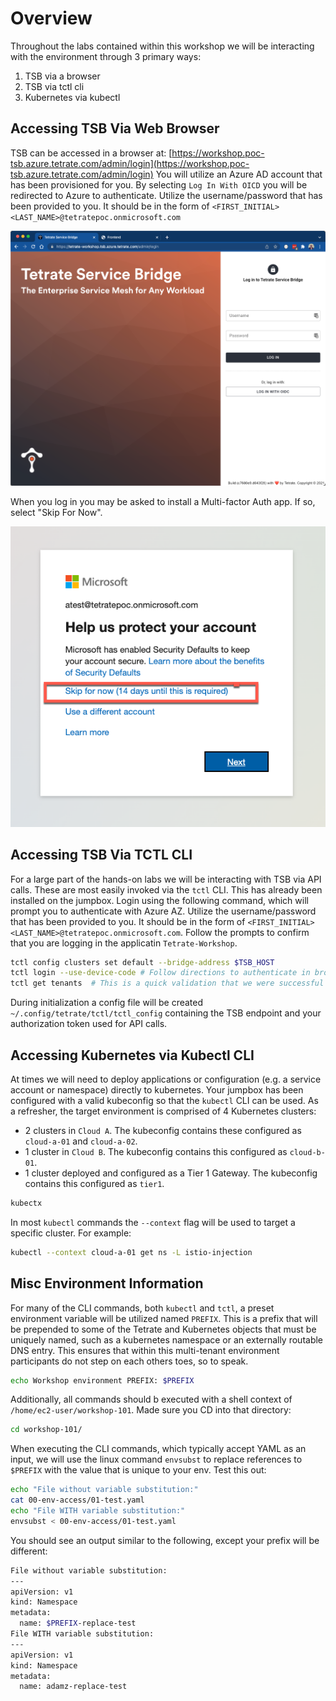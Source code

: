# Overview
Throughout the labs contained within this workshop we will be interacting with the environment through 3 primary ways:
1. TSB via a browser
2. TSB via tctl cli
3. Kubernetes via kubectl

## Accessing TSB Via Web Browser
TSB can be accessed in a browser at: [https://workshop.poc-tsb.azure.tetrate.com/admin/login](https://workshop.poc-tsb.azure.tetrate.com/admin/login)  You will utilize an Azure AD account that has been provisioned for you.  By selecting `Log In With OICD` you will be redirected to Azure to authenticate.  Utilize the username/password that has been provided to you.  It should be in the form of `<FIRST_INITIAL><LAST_NAME>@tetratepoc.onmicrosoft.com`

![Base Diagram](../docs/00-tsb-ui.png)

When you log in you may be asked to install a Multi-factor Auth app.  If so, select "Skip For Now".

![Base Diagram](../docs/00-azure-skip.png)

## Accessing TSB Via TCTL CLI
For a large part of the hands-on labs we will be interacting with TSB via API calls.  These are most easily invoked via the `tctl` CLI.  This has already been installed on the jumpbox.  Login using the following command, which will prompt you to authenticate with Azure AZ.  Utilize the username/password that has been provided to you.  It should be in the form of `<FIRST_INITIAL><LAST_NAME>@tetratepoc.onmicrosoft.com`.  Follow the prompts to confirm that you are logging in the applicatin `Tetrate-Workshop`.

```bash
tctl config clusters set default --bridge-address $TSB_HOST
tctl login --use-device-code # Follow directions to authenticate in browser
tctl get tenants  # This is a quick validation that we were successful
```

During initialization a config file will be created `~/.config/tetrate/tctl/tctl_config` containing the TSB endpoint and your authorization token used for API calls.  

## Accessing Kubernetes via Kubectl CLI
At times we will need to deploy applications or configuration (e.g. a service account or namespace) directly to kubernetes.  Your jumpbox has been configured with a valid kubeconfig so that the `kubectl` CLI can be used.  As a refresher, the target environment is comprised of 4 Kubernetes clusters:
- 2 clusters in `Cloud A`.  The kubeconfig contains these configured as `cloud-a-01` and `cloud-a-02`.
- 1 cluster in `Cloud B`.  The kubeconfig contains this configured as `cloud-b-01`.
- 1 cluster deployed and configured as a Tier 1 Gateway. The kubeconfig contains this configured as `tier1`.

```bash
kubectx
```

In most `kubectl` commands the `--context` flag will be used to target a specific cluster.  For example:

```bash
kubectl --context cloud-a-01 get ns -L istio-injection  
```

## Misc Environment Information
For many of the CLI commands, both `kubectl` and `tctl`, a preset environment variable will be utilized named `PREFIX`.  This is a prefix that will be prepended to some of the Tetrate and Kubernetes objects that must be uniquely named, such as a kubernetes namespace or an externally routable DNS entry.  This ensures that within this multi-tenant environment participants do not step on each others toes, so to speak. 

```bash
echo Workshop environment PREFIX: $PREFIX
```

Additionally, all commands should b executed with a shell context of `/home/ec2-user/workshop-101`.  Made sure you CD into that directory:

```bash
cd workshop-101/
```


When executing the CLI commands, which typically accept YAML as an input, we will use the linux command `envsubst` to replace references to `$PREFIX` with the value that is unique to your env.  Test this out:

```bash
echo "File without variable substitution:"
cat 00-env-access/01-test.yaml
echo "File WITH variable substitution:"
envsubst < 00-env-access/01-test.yaml
```

You should see an output similar to the following, except your prefix will be different:
```bash
File without variable substitution:
---
apiVersion: v1
kind: Namespace
metadata:
  name: $PREFIX-replace-test
File WITH variable substitution:
---
apiVersion: v1
kind: Namespace
metadata:
  name: adamz-replace-test
```
